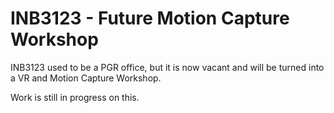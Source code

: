 # INB3123 - Future Motion Capture Workshop

INB3123 used to be a PGR office, but it is now vacant and will be turned into a VR and Motion Capture Workshop.

Work is still in progress on this.